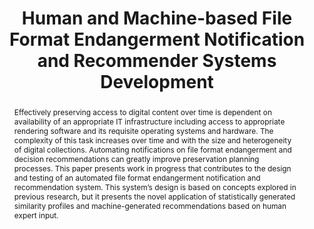 ---
abstract: Effectively preserving access to digital content over time is dependent
  on availability of an appropriate IT infrastructure including access to appropriate
  rendering software and its requisite operating systems and hardware. The complexity
  of this task increases over time and with the size and heterogeneity of digital
  collections. Automating notifications on file format endangerment and decision recommendations
  can greatly improve preservation planning processes. This paper presents work in
  progress that contributes to the design and testing of an automated file format
  endangerment notification and recommendation system. This system’s design is based
  on concepts explored in previous research, but it presents the novel application
  of statistically generated similarity profiles and machine-generated recommendations
  based on human expert input.
creators:
- Ryan, Heather
- Graf, Roman
- Gordea, Sergiu
date: null
document_url: https://services.phaidra.univie.ac.at/api/object/o:429557/download
grand_parent: iPRES
institutions: []
keywords:
- file format endangerment
- institutional risk profiles
- recommender systems
- notification systems
landing_page_url: https://phaidra.univie.ac.at/o:429557
language: eng
layout: publication
license: CC BY 4.0 International
notes_url: null
parent: iPRES 2015
publication_type: paper
size: 632583
slides_url: null
source_name: iPRES
title: Human and Machine-based File Format Endangerment Notification and Recommender
  Systems Development
year: 2015
---